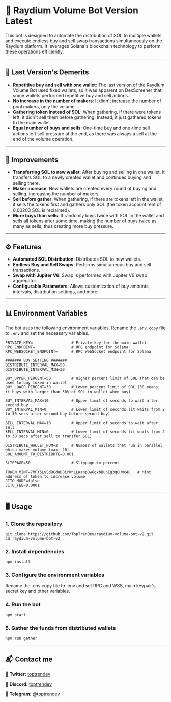 
# 🤖 Raydium Volume Bot Version Latest

This bot is designed to automate the distribution of SOL to multiple wallets and execute endless buy and sell swap transactions simultaneously on the Raydium platform. It leverages Solana's blockchain technology to perform these operations efficiently.

---

## 🚀 Last Version's Demerits
- **Repetitive buy and sell with one wallet**: The last version of the Raydium Volume Bot used fixed wallets, so it was apparent on DexScreener that some wallets performed repetitive buy and sell actions.
- **No increase in the number of makers**: It didn't increase the number of pool makers, only the volume.
- **Gathering token instead of SOL**: When gathering, if there were tokens left, it didn't sell them before gathering. Instead, it just gathered tokens to the main wallet.
- **Equal number of buys and sells**: One-time buy and one-time sell actions left sell pressure at the end, as there was always a sell at the end of the volume operation.

---

## 🧠 Improvements
- **Transferring SOL to new wallet**: After buying and selling in one wallet, it transfers SOL to a newly created wallet and continues buying and selling there.
- **Maker increase**: New wallets are created every round of buying and selling, increasing the number of makers.
- **Sell before gather**: When gathering, if there are tokens left in the wallet, it sells the tokens first and gathers only SOL (the token account rent of 0.00203 SOL is reclaimed).
- **More buys than sells**: It randomly buys twice with SOL in the wallet and sells all tokens after some time, making the number of buys twice as many as sells, thus creating more buy pressure.

---

## ⚙️ Features
- **Automated SOL Distribution**: Distributes SOL to new wallets.
- **Endless Buy and Sell Swaps**: Performs simultaneous buy and sell transactions.
- **Swap with Jupiter V6**: Swap is performed with Jupiter V6 swap aggregator.
- **Configurable Parameters**: Allows customization of buy amounts, intervals, distribution settings, and more.

---

## 📊 Environment Variables

The bot uses the following environment variables. Rename the `.env.copy` file to `.env` and set the necessary variables.

```env
PRIVATE_KEY=                 # Private key for the main wallet
RPC_ENDPOINT=                # RPC endpoint for Solana
RPC_WEBSOCKET_ENDPOINT=      # RPC WebSocket endpoint for Solana

####### BUY SETTING #######
DISTRIBUTE_INTERVAL_MAX=50
DISTRIBUTE_INTERVAL_MIN=30

BUY_UPPER_PERCENT=50         # Higher percent limit of SOL that can be used to buy token in wallet
BUY_LOWER_PERCENT=30         # Lower percent limit of SOL (30 means, it buys with larger than 30% of SOL in wallet when buy)

BUY_INTERVAL_MAX=10          # Upper limit of seconds to wait after second buy
BUY_INTERVAL_MIN=0           # Lower limit of seconds (it waits from 2 to 30 secs after second buy before second buy)

SELL_INTERVAL_MAX=10         # Upper limit of seconds to wait after sell
SELL_INTERVAL_MIN=0          # Lower limit of seconds (it waits from 2 to 30 secs after sell to transfer SOL)

DISTRIBUTE_WALLET_NUM=2      # Number of wallets that run in parallel which makes volume (max: 20)
SOL_AMOUNT_TO_DISTRIBUTE=0.001

SLIPPAGE=50                  # Slippage in percent

TOKEN_MINT=7MFX5LySd9CdaD8irWnLLKanpDw6gxbBuhEg3qCHWc4C   # Mint address of token to increase volume
JITO_MODE=false
JITO_FEE=0.0001
```

---

## 🖥 Usage
### 1. Clone the repository
```
git clone https://github.com/TopTrenDev/raydium-volume-bot-v2.git
cd raydium-volume-bot-v2
```
### 2. Install dependencies
```
npm install
```
### 3. Configure the environment variables

Rename the .env.copy file to .env and set RPC and WSS, main keypair's secret key and other variables.

### 4. Run the bot

```
npm start
```

### 5. Gather the funds from distributed wallets

```
npm run gather
```

---

## **📬 Contact me**

📢 **Twitter:** [toptrendev](https://x.com/toptrendev)

📢 **Discord:** [toptrendev](https://discord.com/users/648385188774019072)

📢 **Telegram:** [@toptrendev](https://t.me/toptrendev_146)
